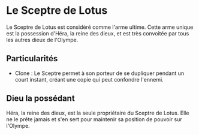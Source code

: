 # Le Sceptre de Lotus

Le Sceptre de Lotus est considéré comme l'arme ultime. Cette arme unique est la possession d'Héra, la reine des dieux, et est très convoitée par tous les autres dieux de l'Olympe.

## Particularités

- Clone : Le Sceptre permet à son porteur de se dupliquer pendant un court instant, créant une copie qui peut confondre l'ennemi.

## Dieu la possédant

Héra, la reine des dieux, est la seule propriétaire du Sceptre de Lotus. Elle ne le prête jamais et s'en sert pour maintenir sa position de pouvoir sur l'Olympe.
